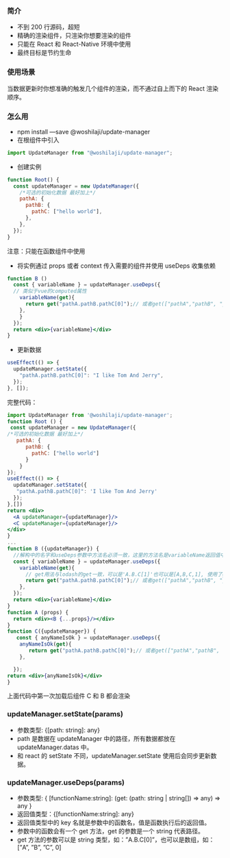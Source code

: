 ### 简介

- 不到 200 行源码，超短
- 精确的渲染组件，只渲染你想要渲染的组件
- 只能在 React 和 React-Native 环境中使用
- 最终目标是节约生命

### 使用场景

当数据更新时你想准确的触发几个组件的渲染，而不通过自上而下的 React 渲染顺序。

### 怎么用

- npm install —save @woshilaji/update-manager
- 在根组件中引入

```jsx
import UpdateManager from "@woshilaji/update-manager";
```

- 创建实例

```jsx
function Root() {
  const updateManager = new UpdateManager({
    /*可选的初始化数据 最好加上*/
    pathA: {
      pathB: {
        pathC: ["hello world"],
      },
    },
  });
}
```

注意：只能在函数组件中使用

- 将实例通过 props 或者 context 传入需要的组件并使用 useDeps 收集依赖

```jsx
function B ()
  const { variableName } = updateManager.useDeps({
  // 类似于vue的computed属性
    variableName(get){
      return get("pathA.pathB.pathC[0]");// 或者get(["pathA","pathB", "pathC",0])
    },
    }
  });
  return <div>{variableName}</div>
}

```

- 更新数据

```jsx
useEffect(() => {
  updateManager.setState({
    "pathA.pathB.pathC[0]": "I like Tom And Jerry",
  });
}, []);
```

完整代码：

```jsx
import UpdateManager from '@woshilaji/update-manager';
function Root () {
 const updateManager = new UpdateManager({
/*可选的初始化数据 最好加上*/
   pathA: {
      pathB: {
        pathC: ["hello world"]
      }
    }
});
useEffect(() => {
  updateManager.setState({
   "pathA.pathB.pathC[0]": 'I like Tom And Jerry'
  });
},[])
return <div>
  <A updateManager={updateManager}/>
  <C updateManager={updateManager}/>
</div>
}
...
function B ({updateManager}) {
  //解构中的名字和useDeps参数中方法名必须一致，这里的方法名是variableName返回值中就会有个variableName
  const { variableName } = updateManager.useDeps({
    variableName(get){
      // get用法与lodash的get一致，可以是'A.B.C[1]'也可以是[A,B,C,1], 使用了get的数据才会被收集依赖
      return get("pathA.pathB.pathC[0]");// 或者get(["pathA","pathB", "pathC",0])
    },
  });
  return <div>{variableName}</div>
}
function A (props) {
  return <div><B {...props}/></div>
}
function C({updateManager}) {
   const { anyNameIsOk } = updateManager.useDeps({
    anyNameIsOk(get){
       return get("pathA.pathB.pathC[0]");// 或者get(["pathA","pathB", "pathC",0])
    },

  });
return <div>{anyNameIsOk}</div>
}
```

上面代码中第一次加载后组件 C 和 B 都会渲染

### updateManager.setState(params)

- 参数类型: {[path: string]: any}
- path 是数据在 updateManager 中的路径，所有数据都放在 updateManager.datas 中。
- 和 react 的 setState 不同，updateManager.setState 使用后会同步更新数据。

### updateManager.useDeps(params)

- 参数类型: { [functionName:string]: (get: (path: string | string[]) ⇒ any) ⇒ any }
- 返回值类型：{[functionName:string]: any}
- 返回值类型中的 key 名就是参数中的函数名，值是函数执行后的返回值。
- 参数中的函数会有一个 get 方法，get 的参数是一个 string 代表路径。
- get 方法的参数可以是 string 类型，如：”A.B.C[0]”，也可以是数组，如：[”A”, ”B”, ”C”, 0]
